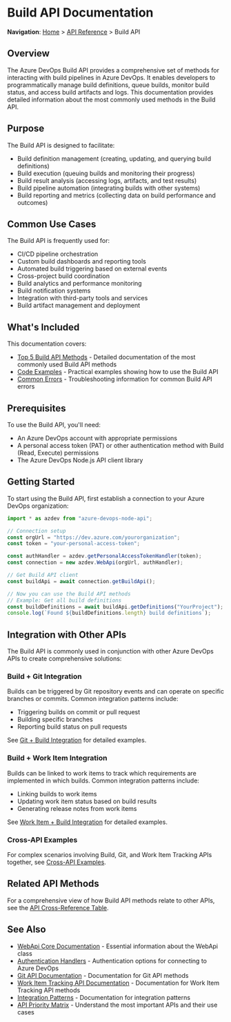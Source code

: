 # Build API Documentation

**Navigation**: [Home](../../index.md) > [API Reference](../index.md) > Build API

## Overview

The Azure DevOps Build API provides a comprehensive set of methods for interacting with build pipelines in Azure DevOps. It enables developers to programmatically manage build definitions, queue builds, monitor build status, and access build artifacts and logs. This documentation provides detailed information about the most commonly used methods in the Build API.

## Purpose

The Build API is designed to facilitate:
- Build definition management (creating, updating, and querying build definitions)
- Build execution (queuing builds and monitoring their progress)
- Build result analysis (accessing logs, artifacts, and test results)
- Build pipeline automation (integrating builds with other systems)
- Build reporting and metrics (collecting data on build performance and outcomes)

## Common Use Cases

The Build API is frequently used for:
- CI/CD pipeline orchestration
- Custom build dashboards and reporting tools
- Automated build triggering based on external events
- Cross-project build coordination
- Build analytics and performance monitoring
- Build notification systems
- Integration with third-party tools and services
- Build artifact management and deployment

## What's Included

This documentation covers:
- [Top 5 Build API Methods](./top-5-methods.md) - Detailed documentation of the most commonly used Build API methods
- [Code Examples](./code-examples.md) - Practical examples showing how to use the Build API
- [Common Errors](./common-errors.md) - Troubleshooting information for common Build API errors

## Prerequisites

To use the Build API, you'll need:
- An Azure DevOps account with appropriate permissions
- A personal access token (PAT) or other authentication method with Build (Read, Execute) permissions
- The Azure DevOps Node.js API client library

## Getting Started

To start using the Build API, first establish a connection to your Azure DevOps organization:

```typescript
import * as azdev from "azure-devops-node-api";

// Connection setup
const orgUrl = "https://dev.azure.com/yourorganization";
const token = "your-personal-access-token";

const authHandler = azdev.getPersonalAccessTokenHandler(token);
const connection = new azdev.WebApi(orgUrl, authHandler);

// Get Build API client
const buildApi = await connection.getBuildApi();

// Now you can use the Build API methods
// Example: Get all build definitions
const buildDefinitions = await buildApi.getDefinitions("YourProject");
console.log(`Found ${buildDefinitions.length} build definitions`);
```

## Integration with Other APIs

The Build API is commonly used in conjunction with other Azure DevOps APIs to create comprehensive solutions:

### Build + Git Integration

Builds can be triggered by Git repository events and can operate on specific branches or commits. Common integration patterns include:

- Triggering builds on commit or pull request
- Building specific branches
- Reporting build status on pull requests

See [Git + Build Integration](../integration-patterns/git-build-integration.md) for detailed examples.

### Build + Work Item Integration

Builds can be linked to work items to track which requirements are implemented in which builds. Common integration patterns include:

- Linking builds to work items
- Updating work item status based on build results
- Generating release notes from work items

See [Work Item + Build Integration](../integration-patterns/work-item-build-integration.md) for detailed examples.

### Cross-API Examples

For complex scenarios involving Build, Git, and Work Item Tracking APIs together, see [Cross-API Examples](../integration-patterns/cross-api-examples.md).

## Related API Methods

For a comprehensive view of how Build API methods relate to other APIs, see the [API Cross-Reference Table](../integration-patterns/api-cross-reference-table.md).

## See Also

- [WebApi Core Documentation](../webapi-core/README.md) - Essential information about the WebApi class
- [Authentication Handlers](../webapi-core/authentication-handlers.md) - Authentication options for connecting to Azure DevOps
- [Git API Documentation](../git-api/README.md) - Documentation for Git API methods
- [Work Item Tracking API Documentation](../work-item-tracking/README.md) - Documentation for Work Item Tracking API methods
- [Integration Patterns](../integration-patterns/README.md) - Documentation for integration patterns
- [API Priority Matrix](../priority-matrix/README.md) - Understand the most important APIs and their use cases 